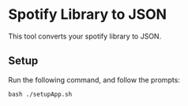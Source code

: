 # Spotify Library to JSON

This tool converts your spotify library to JSON.

## Setup

Run the following command, and follow the prompts:

```
bash ./setupApp.sh
``` 
